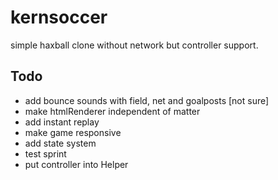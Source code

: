 # kernsoccer
simple haxball clone without network but controller support.

## Todo
- add bounce sounds with field, net and goalposts [not sure]
- make htmlRenderer independent of matter
- add instant replay
- make game responsive
- add state system
- test sprint
- put controller into Helper
